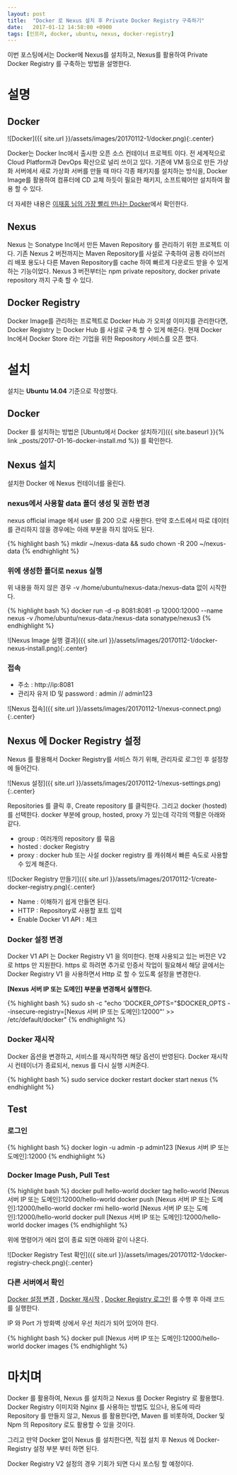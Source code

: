 ```yaml
---
layout: post
title:  "Docker 로 Nexus 설치 후 Private Docker Registry 구축하기"
date:   2017-01-12 14:58:00 +0900
tags: [인프라, docker, ubuntu, nexus, docker-registry]
---
```


이번 포스팅에서는 Docker에 Nexus를 설치하고, Nexus를 활용하여 Private Docker Registry 를 구축하는 방법을 설명한다.

# 설명
## Docker
![Docker]({{ site.url }}/assets/images/20170112-1/docker.png){:.center}

 Docker는 Docker Inc에서 출시한 오픈 소스 컨테이너 프로젝트 이다. 전 세계적으로 Cloud Platform과 DevOps 확산으로 널리 쓰이고 있다. 기존에 VM 등으로 만든 가상화 서버에서 새로 가상화 서버를 만들 때 마다 각종 패키지를 설치하는 방식을, Docker Image를 활용하여 컴퓨터에 CD 교체 하듯이 필요한 패키지, 소프트웨어만 설치하여 활용 할 수 있다.

 더 자세한 내용은 [이재홍 님의 가장 빨리 만나는 Docker](http://www.pyrasis.com/docker.html)에서 확인한다.

## Nexus

 Nexus 는 Sonatype Inc에서 만든 Maven Repository 를 관리하기 위한 프로젝트 이다. 기존 Nexus 2 버전까지는 Maven Repository를 사설로 구축하여 공통 라이브러리 배포 용도나 다른 Maven Repository를 cache 하여 빠르게 다운로드 받을 수 있게 하는 기능이었다. Nexus 3 버전부터는 npm private repository, docker private repository 까지 구축 할 수 있다.

## Docker Registry

 Docker Image를 관리하는 프로젝트로 Docker Hub 가 오피셜 이미지를 관리한다면, Docker Registry 는 Docker Hub 를 사설로 구축 할 수 있게 해준다. 현재 Docker Inc에서 Docker Store 라는 기업을 위한 Repository 서비스를 오픈 했다.

# 설치

 설치는 **Ubuntu 14.04** 기준으로 작성했다.

## Docker

Docker 를 설치하는 방법은 [Ubuntu에서 Docker 설치하기]({{ site.baseurl }}{% link _posts/2017-01-16-docker-install.md %}) 를 확인한다.

## Nexus 설치

 설치한 Docker 에 Nexus 컨테이너를 올린다.

### nexus에서 사용할 data 폴더 생성 및 권한 변경

 nexus official image 에서 user 를 200 으로 사용한다. 만약 호스트에서 따로 데이터를 관리하지 않을 경우에는 아래 부분을 하지 않아도 된다.

{% highlight bash %}
mkdir ~/nexus-data && sudo chown -R 200 ~/nexus-data
{% endhighlight %}

### 위에 생성한 폴더로 nexus 실행

위 내용을 하지 않은 경우 -v /home/ubuntu/nexus-data:/nexus-data 없이 시작한다.

{% highlight bash %}
docker run -d -p 8081:8081 -p 12000:12000 --name nexus -v /home/ubuntu/nexus-data:/nexus-data sonatype/nexus3
{% endhighlight %}

![Nexus Image 실행 결과]({{ site.url }}/assets/images/20170112-1/docker-nexus-install.png){:.center}

### 접속

* 주소 : http://ip:8081
* 관리자 유저 ID 및 password : admin // admin123

![Nexus 접속]({{ site.url }}/assets/images/20170112-1/nexus-connect.png){:.center}

## Nexus 에 Docker Registry 설정

 Nexus 를 활용해서 Docker Registry를 서비스 하기 위해, 관리자로 로그인 후 설정창에 들어간다.

![Nexus 설정]({{ site.url }}/assets/images/20170112-1/nexus-settings.png){:.center}

 Repositories 를 클릭 후, Create repository 를 클릭한다. 그리고 docker (hosted) 를 선택한다. docker 부분에 group, hosted, proxy 가 있는데 각각의 역활은 아래와 같다.

 * group : 여러개의 repository 를 묶음
 * hosted : docker Registry
 * proxy : docker hub 또는 사설 docker registry 를 캐쉬해서 빠른 속도로 사용할 수 있게 해준다.

![Docker Registry 만들기]({{ site.url }}/assets/images/20170112-1/create-docker-registry.png){:.center}

 * Name : 이해하기 쉽게 만들면 된다.
 * HTTP : Repository로 사용할 포트 입력
 * Enable Docker V1 API : 체크

### <a id="dockerConfig"></a>Docker 설정 변경
 Docker V1 API 는 Docker Registry V1 을 의미한다. 현재 사용되고 있는 버전은 V2 로 https 만 지원한다. https 로 하려면 추가로 인증서 작업이 필요해서 해당 글에서는 Docker Registry V1 을 사용하면서 Http 로 할 수 있도록 설정을 변경한다.

 **[Nexus 서버 IP 또는 도메인] 부분을 변경해서 실행한다.**

{% highlight bash %}
sudo sh -c "echo 'DOCKER_OPTS=\"\$DOCKER_OPTS --insecure-registry=[Nexus 서버 IP 또는 도메인]:12000\"' >> /etc/default/docker"
{% endhighlight %}

### <a id="dockerRestart"></a>Docker 재시작

Docker 옵션을 변경하고, 서비스를 재시작하면 해당 옵션이 반영된다. Docker 재시작 시 컨테이너가 종료되서, nexus 를 다시 실행 시켜준다.

{% highlight bash %}
sudo service docker restart
docker start nexus
{% endhighlight %}

## Test

### <a id="dockerRegistryLogin"></a>로그인

{% highlight bash %}
docker login -u admin -p admin123 [Nexus 서버 IP 또는 도메인]:12000
{% endhighlight %}

### Docker Image Push, Pull Test
{% highlight bash %}
docker pull hello-world
docker tag hello-world [Nexus 서버 IP 또는 도메인]:12000/hello-world
docker push [Nexus 서버 IP 또는 도메인]:12000/hello-world
docker rmi hello-world [Nexus 서버 IP 또는 도메인]:12000/hello-world
docker pull [Nexus 서버 IP 또는 도메인]:12000/hello-world
docker images
{% endhighlight %}

 위에 명령어가 에러 없이 종료 되면 아래와 같이 나온다.

![Docker Registry Test 확인]({{ site.url }}/assets/images/20170112-1/docker-registry-check.png){:.center}

### 다른 서버에서 확인
 [Docker 설정 변경](#dockerConfig) , [Docker 재시작](#dockerRestart) , [Docker Registry 로그인](#dockerRegistryLogin) 를 수행 후 아래 코드를 실행한다.

 IP 와 Port 가 방화벽 상에서 우선 처리가 되어 있어야 한다.

{% highlight bash %}
docker pull [Nexus 서버 IP 또는 도메인]:12000/hello-world
docker images
{% endhighlight %}

# 마치며

 Docker 를 활용하여, Nexus 를 설치하고 Nexus 를 Docker Registry 로 활용했다. Docker Registry 이미지와 Nginx 를 사용하는 방법도 있으나, 용도에 따라 Repository 를 만들지 않고, Nexus 를 활용한다면, Maven 를 비롯하여, Docker 및 Npm 의 Repository 로도 활용할 수 있을 것이다.

 그리고 만약 Docker 없이 Nexus 를 설치한다면, 직접 설치 후 Nexus 에 Docker-Registry 설정 부분 부터 하면 된다.

 Docker Registry V2 설정의 경우 기회가 되면 다시 포스팅 할 예정이다.
